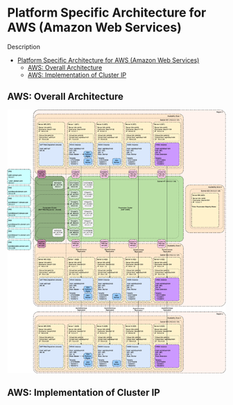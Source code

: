 # Platform Specific Architecture for AWS (Amazon Web Services)

Description

<!-- TOC -->

- [Platform Specific Architecture for AWS (Amazon Web Services)](#platform-specific-architecture-for-aws-amazon-web-services)
  - [AWS: Overall Architecture](#aws-overall-architecture)
  - [AWS: Implementation of Cluster IP](#aws-implementation-of-cluster-ip)

<!-- /TOC -->

## AWS: Overall Architecture

![AWS: Overall Architecture](../../images/arch-aws-overall.png)

## AWS: Implementation of Cluster IP
